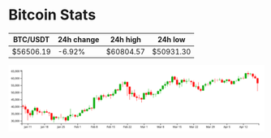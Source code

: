 # Bitcoin Stats

BTC/USDT|24h change|24h high|24h low|
|---|---|---|---|
|$56506.19|-6.92%|$60804.57|$50931.30|

<img src="./chart.svg">
